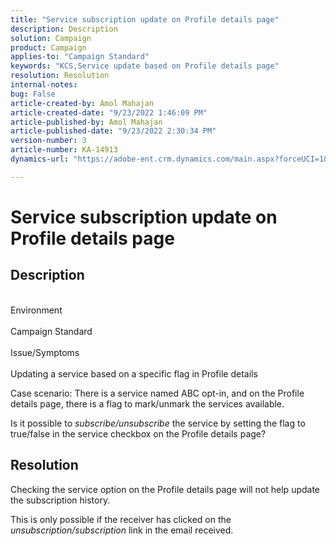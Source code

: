 ```yaml
---
title: "Service subscription update on Profile details page"
description: Description
solution: Campaign
product: Campaign
applies-to: "Campaign Standard"
keywords: "KCS,Service update based on Profile details page"
resolution: Resolution
internal-notes: 
bug: False
article-created-by: Amol Mahajan
article-created-date: "9/23/2022 1:46:09 PM"
article-published-by: Amol Mahajan
article-published-date: "9/23/2022 2:30:34 PM"
version-number: 3
article-number: KA-14913
dynamics-url: "https://adobe-ent.crm.dynamics.com/main.aspx?forceUCI=1&pagetype=entityrecord&etn=knowledgearticle&id=4330650e-463b-ed11-9db0-000d3a5c1bcc"

---
```

# Service subscription update on Profile details page

## Description

<br>Environment<br><br>
Campaign Standard
<br><br>Issue/Symptoms<br><br>
Updating a service based on a specific flag in Profile details



Case scenario: There is a service named ABC opt-in, and on the Profile details page, there is a flag to mark/unmark the services available.

Is it possible to *subscribe/unsubscribe* the service by setting the flag to true/false in the service checkbox on the Profile details page?
















## Resolution


Checking the service option on the Profile details page will not help update the subscription history.

This is only possible if the receiver has clicked on the *unsubscription/subscription* link in the email received.
